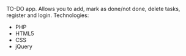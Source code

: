 TO-DO app. Allows you to add, mark as done/not done, delete tasks, register and login. Technologies:

- PHP
- HTML5
- CSS
- jQuery
